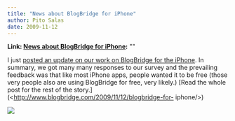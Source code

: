 ```yaml
---
title: "News about BlogBridge for iPhone"
author: Pito Salas
date: 2009-11-12
---
```


**Link: [News about BlogBridge for iPhone](None):** ""



I just [posted an update on our work on BlogBridge for the
iPhone](<http://www.blogbridge.com/2009/11/12/blogbridge-for-iphone/>). In
summary, we got many many responses to our survey and the prevailing feedback
was that like most iPhone apps, people wanted it to be free (those very people
also are using BlogBridge for free, very likely.) [Read the whole post for the
rest of the story.](<http://www.blogbridge.com/2009/11/12/blogbridge-for-
iphone/>)

![](https://i0.wp.com/img.zemanta.com/pixy.gif?w=584)


